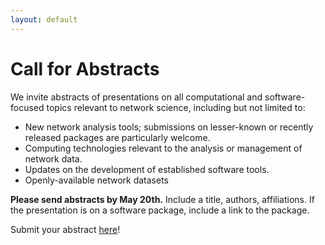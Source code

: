 ```yaml
---
layout: default
---
```


# Call for Abstracts

We invite abstracts of presentations on all computational and software-focused topics relevant to network science, including but not limited to:

 - New network analysis tools; submissions on lesser-known or recently released packages are particularly welcome.
 - Computing technologies relevant to the analysis or management of network data.
 - Updates on the development of established software tools.
 - Openly-available network datasets

**Please send abstracts by May 20th.** Include a title, authors, affiliations. If the presentation is on a software package, include a link to the package.

Submit your abstract [here](https://docs.google.com/forms/d/e/1FAIpQLScqDC2oyZmVEtzQr9geVHsdkUyeb1kCY-Kk3AF7KudMwkkj6Q/viewform?usp=dialog)!

